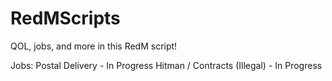 # RedMScripts
QOL, jobs, and more in this RedM script!

Jobs:
Postal Delivery - In Progress
Hitman / Contracts (Illegal) - In Progress
